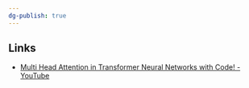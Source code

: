 ```yaml
---
dg-publish: true
---
```


## Links
- [Multi Head Attention in Transformer Neural Networks with Code! - YouTube](https://www.youtube.com/watch?v=HQn1QKQYXVg&list=PLTl9hO2Oobd97qfWC40gOSU8C0iu0m2l4&index=2)
